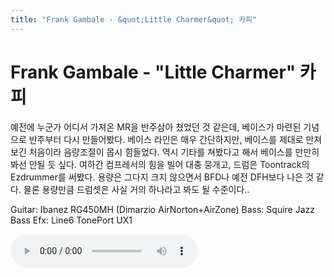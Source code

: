 ```yaml
---
title: "Frank Gambale - &quot;Little Charmer&quot; 카피"
---
```

# Frank Gambale - &quot;Little Charmer&quot; 카피


예전에 누군가 어디서 가져온 MR을 반주삼아 쳤었던 것 같은데, 베이스가 마련된 기념으로 반주부터 다시 만들어봤다. 베이스 라인은 매우 간단하지만, 베이스를 제대로 만져보긴 처음이라 음량조절이 몹시 힘들었다. 역시 기타를 쳐봤다고 해서 베이스를 만만히 봐선 안될 듯 싶다. 여하간 컴프레서의 힘을 빌어 대충 뭉개고, 드럼은 Toontrack의 Ezdrummer를 써봤다. 용량은 그다지 크지 않으면서 BFD나 예전 DFH보다 나은 것 같다. 물론 용량만큼 드럼셋은 사실 거의 하나라고 봐도 될 수준이다..

Guitar: Ibanez RG450MH (Dimarzio AirNorton+AirZone)
Bass: Squire Jazz Bass
Efx: Line6 TonePort UX1


![audio](c82538e60ae182172839312d7683f964.mp3)






